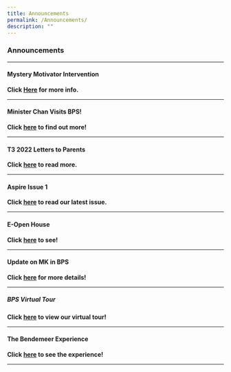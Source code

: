 ```yaml
---
title: Announcements
permalink: /Announcements/
description: ""
---
```

### Announcements

***

#### Mystery Motivator Intervention

**Click [Here](https://moe-bendemeerpri-staging.netlify.app/our-people/for-parents/parents-engagement-resources/mlu/mmi) for more info.**

***

#### Minister Chan Visits BPS!

**Click [here](https://moe-bendemeerpri-staging.netlify.app/our-people/our-partners/mr-chan-chun-sing-minister-for-education-visits-bps) to find out more!**

***

#### T3 2022 Letters to Parents

**Click [here](https://moe-bendemeerpri-staging.netlify.app/our-people/for-parents/letter-to-parents/2022-communications/term-3-2022/overview) to read more.**

***

#### Aspire Issue 1

**Click [here](https://moe-bendemeerpri-staging.netlify.app/about-us/aspire-newsletter) to read our latest issue.**

***

#### E-Open House

**Click [here](https://moe-bendemeerpri-staging.netlify.app/about-us/new-e-open-house) to see!**

***

#### Update on MK in BPS

**Click [here](https://moe-bendemeerpri-staging.netlify.app/about-us/moe-kindergarten) for more details!**

***

##### BPS Virtual Tour

**Click [here](https://moe-bendemeerpri-staging.netlify.app/about-us/virtual-tour-of-bps) to view our virtual tour!**

***

#### The Bendemeer Experience


**Click [here](https://moe-bendemeerpri-staging.netlify.app/about-us/the-bendemeer-experience-corporate-video) to see the experience!**

***